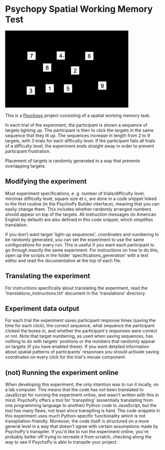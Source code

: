 # Psychopy Spatial Working Memory Test

<img width="400px" alt="An example of the experiment running. Target squares light up, and a mouse cursor then clicks the targets in the same order." src="./wm_spatial_example.gif">

This is a [Psychopy](https://psychopy.org) project consisting of a spatial working memory task. 

In each trial of the experiment, the participant is shown a sequence of targets lighting up. The participant is then to click the targets in the same sequence that they lit up. The sequences increase in length from 2 to 9 targets, with 3 trials for each difficulty level. If the participant fails all trials of a difficulty level, the experiment ends straight away in order to prevent participant frustration.

Placement of targets is randomly generated in a way that prevents overlapping targets. 

## Modifying the experiment
Most experiment specifications, e. g. number of trials/difficulty level, min/max difficulty level, square size et c, are done in a code snippet linked to the first routine (in the PsychoPy Builder interface), meaning that you can easily change them. This includes whether randomly arranged numbers should appear on top of the targets. All instruction messages (in American English by default) are also defined in this code snippet, which simplifies translation.

If you don't want target 'light-up sequences', coordinates and numbering to be randomly generated, you can set the experiment to use the same configurations for every run. This is useful if you want each participant to go through exactly the same experiment. For instructions on how to do this, open up the scripts in the folder 'specifications_generation' with a text editor and read the documentation at the top of each file. 

## Translating the experiment
For instructions specifically about translating the experiment, read the 'translations_instructions.txt' document in the 'translations' directory.

## Experiment data output
For each trial the experiment saves participant response times (saving the time for each click), the correct sequence, what sequence the participant clicked the boxes in, and whether the participant's responses were correct or not. Note that target numbering, as used when saving sequences, has nothing to do with targets' positions or the numbers that randomly appear on targets (if you have enabled these). If you want detailed information about spatial patterns of participants' responses you should activate saving coordinates on every click for the trial's mouse component.

## (not) Running the experiment online
When developing this experiment, the only intention was to run it locally, on a lab computer. This means that the code has not been translated to JavaScript for running the experiment online, and wasn't written with this in mind. PsychoPy offers a tool for 'transpiling' (essentially translating from one programming language to another) Python code to JavaScript, but the tool has many flaws, not least since transpiling is hard. The code snippets in this experiment uses much Python-specific functionality which is not transpilation-friendly. Moreover, the code itself is structured on a more general level in a way that doesn't agree with certain assumptions made by PsychoPy's transpiler. If you'd like to run the experiment online, you're probably better off trying to recreate it from scratch, checking along the way to see if PsychoPy is able to transpile your project.